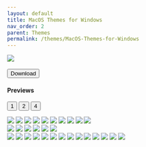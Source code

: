 ```yaml
---
layout: default
title: MacOS Themes for Windows
nav_order: 2
parent: Themes
permalink: /themes/MacOS-Themes-for-Windows
---
```



<img src="https://images-wixmp-ed30a86b8c4ca887773594c2.wixmp.com/i/836bd001-fc1e-41ac-8fce-917bee5d1f0e/dio9l97-b7c5f79d-4f66-4e2c-9408-e03e44194375.png/v1/fill/w_1363,h_586,q_70,strp/macos_themes_for_windows_by_og_nimbi_dio9l97-fullview.jpg" /><br /><br />
<a href="https://github.com/The-Back-Room/MacOS-Themes-for-Windows/archive/refs/heads/main.zip"><button style="text-align:center" type="button" name="button" class="btn">Download</button></a>

<h4>Previews</h4>

<button style="text-align:center" type="button" name="button" class="btn" onclick="one()">1</button>
<button style="text-align:center" type="button" name="button" class="btn" onclick="two()">2</button>
<button style="text-align:center" type="button" name="button" class="btn" onclick="four()">4</button>

<div class="row"> 
  <div class="column">
    <img src="../assets/PreviewImages/MacOS-Themes-for-Windows/Sequoia Light.png" />
    <img src="../assets/PreviewImages/MacOS-Themes-for-Windows/Sequoia Dark.png" />
    <img src="../assets/PreviewImages/MacOS-Themes-for-Windows/Sonoma Light.png" />
    <img src="../assets/PreviewImages/MacOS-Themes-for-Windows/Sonoma Dark.png" />
    <img src="../assets/PreviewImages/MacOS-Themes-for-Windows/Ventura Light.png" />
    <img src="../assets/PreviewImages/MacOS-Themes-for-Windows/Ventura Dark.png" />
    <img src="../assets/PreviewImages/MacOS-Themes-for-Windows/BigSur Day.png">
    <img src="../assets/PreviewImages/MacOS-Themes-for-Windows/BigSur Night.png">
    <img src="../assets/PreviewImages/MacOS-Themes-for-Windows/BigSur Colorful Day.png">
    <img src="../assets/PreviewImages/MacOS-Themes-for-Windows/BigSur Colorful Night.png">
  </div>
  <div class="column">
    <img src="../assets/PreviewImages/MacOS-Themes-for-Windows/Catalina Day.png">
    <img src="../assets/PreviewImages/MacOS-Themes-for-Windows/Catalina Night.png">
    <img src="../assets/PreviewImages/MacOS-Themes-for-Windows/Mojave Day.png" />
    <img src="../assets/PreviewImages/MacOS-Themes-for-Windows/Mojave Night.png" />
    <img src="../assets/PreviewImages/MacOS-Themes-for-Windows/Monterey Light.png" />
    <img  src="../assets/PreviewImages/MacOS-Themes-for-Windows/Monterey Dark.png" />
  </div>
  <div class="column">
    <img src="../assets/PreviewImages/MacOS-Themes-for-Windows/High Sierra.png" />
    <img src="../assets/PreviewImages/MacOS-Themes-for-Windows/Sierra.png" />
    <img src="../assets/PreviewImages/MacOS-Themes-for-Windows/El Capitan.png" />
    <img src="../assets/PreviewImages/MacOS-Themes-for-Windows/Yosemite.png" />
    <img src="../assets/PreviewImages/MacOS-Themes-for-Windows/Mavericks.png" />
    <img src="../assets/PreviewImages/MacOS-Themes-for-Windows/Mountain Lion.png" />
    <img src="../assets/PreviewImages/MacOS-Themes-for-Windows/Lion.png" />
    <img src="../assets/PreviewImages/MacOS-Themes-for-Windows/Snow Leopard.png" />
    <img src="../assets/PreviewImages/MacOS-Themes-for-Windows/Snow Leopard Alt.png" />
    <img src="../assets/PreviewImages/MacOS-Themes-for-Windows/Leopard.png" />
    <img src="../assets/PreviewImages/MacOS-Themes-for-Windows/Tiger.png" />
    <img src="../assets/PreviewImages/MacOS-Themes-for-Windows/Panther.png" />
    <img src="../assets/PreviewImages/MacOS-Themes-for-Windows/Jaguar.png" />
    <img src="../assets/PreviewImages/MacOS-Themes-for-Windows/Puma.png" />
  </div>
</div>
